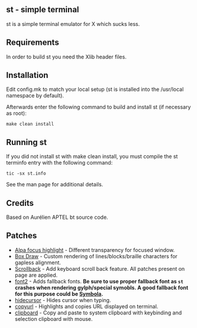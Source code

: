 st - simple terminal
--------------------
st is a simple terminal emulator for X which sucks less.


Requirements
------------
In order to build st you need the Xlib header files.


Installation
------------
Edit config.mk to match your local setup (st is installed into
the /usr/local namespace by default).

Afterwards enter the following command to build and install st (if
necessary as root):

    make clean install


Running st
----------
If you did not install st with make clean install, you must compile
the st terminfo entry with the following command:

    tic -sx st.info

See the man page for additional details.

Credits
-------
Based on Aurélien APTEL <aurelien dot aptel at gmail dot com> bt source code.

Patches
-------

- [Alpa focus highlight](https://st.suckless.org/patches/alpha_focus_highlight/) - Different transparency for focused window.
- [Box Draw](https://st.suckless.org/patches/boxdraw/) - Custom rendering of lines/blocks/braille characters for gapless alignment.
- [Scrollback](https://st.suckless.org/patches/scrollback/) - Add keyboard scroll back feature. All patches present on page are applied.
- [font2](https://st.suckless.org/patches/font2/) - Adds fallback fonts. **Be sure to use proper fallback font as `st` crashes when rendering gylph/special symobls. A good fallback font for this purpose could be [Symbola](https://fontlibrary.org/en/font/symbola).**
- [hidecursor](https://st.suckless.org/patches/hidecursor/) - Hides cursor when typing.
- [copyurl](https://st.suckless.org/patches/copyurl/) - Highlights and copies URL displayed on terminal.
- [clipboard](https://st.suckless.org/patches/clipboard/) - Copy and paste to system clipboard with keybinding and selection clipboard with mouse.
